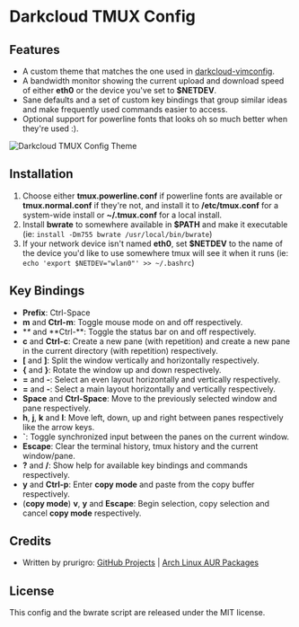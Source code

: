 # Darkcloud TMUX Config

## Features ##

* A custom theme that matches the one used in [darkcloud-vimconfig](https://github.com/prurigro/darkcloud-vimconfig).
* A bandwidth monitor showing the current upload and download speed of either **eth0** or the device you've set to **$NETDEV**.
* Sane defaults and a set of custom key bindings that group similar ideas and make frequently used commands easier to access.
* Optional support for powerline fonts that looks oh so much better when they're used :).

![Darkcloud TMUX Config Theme](http://i.imgur.com/Ps3XmMc.png)

## Installation ##

1. Choose either **tmux.powerline.conf** if powerline fonts are available or **tmux.normal.conf** if they're not, and install it to __/etc/tmux.conf__ for a system-wide install or __~/.tmux.conf__ for a local install.
2. Install **bwrate** to somewhere available in **$PATH** and make it executable (ie: `install -Dm755 bwrate /usr/local/bin/bwrate`)
3. If your network device isn't named **eth0**, set **$NETDEV** to the name of the device you'd like to use somewhere tmux will see it when it runs (ie: `echo 'export $NETDEV="wlan0"' >> ~/.bashrc`)

## Key Bindings ##

* **Prefix**: Ctrl-Space
* **m** and **Ctrl-m**: Toggle mouse mode on and off respectively.
* **\** and **Ctrl-\**: Toggle the status bar on and off respectively.
* **c** and **Ctrl-c**: Create a new pane (with repetition) and create a new pane in the current directory (with repetition) respectively.
* **[** and **]**: Split the window vertically and horizontally respectively.
* **{** and **}**: Rotate the window up and down respectively.
* **=** and **-**: Select an even layout horizontally and vertically respectively.
* **=** and **-**: Select a main layout horizontally and vertically respectively.
* **Space** and **Ctrl-Space**: Move to the previously selected window and pane respectively.
* **h**, **j**, **k** and **l**: Move left, down, up and right between panes respectively like the arrow keys.
* **`**: Toggle synchronized input between the panes on the current window.
* **Escape**: Clear the terminal history, tmux history and the current window/pane.
* **?** and **/**: Show help for available key bindings and commands respectively.
* **y** and **Ctrl-p**: Enter __copy mode__ and paste from the copy buffer respectively.
* (__copy mode__) **v**, **y** and **Escape**: Begin selection, copy selection and cancel __copy mode__ respectively.

## Credits ##

* Written by prurigro: [GitHub Projects](https://github.com/prurigro) | [Arch Linux AUR Packages](https://aur.archlinux.org/packages/?SeB=m&K=prurigro)

## License ##
This config and the bwrate script are released under the MIT license.
